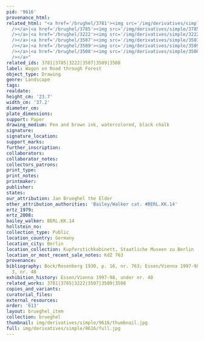 ```yaml
---
pid: '9616'
provenance_html: 
related_html: "<a href='/brughel/3781'><img src='/img/derivatives/simple/3781/thumbnail.jpg'
  /></a>|<a href='/brughel/3785'><img src='/img/derivatives/simple/3785/thumbnail.jpg'
  /></a>|<a href='/brughel/3222'><img src='/img/derivatives/simple/3222/thumbnail.jpg'
  /></a>|<a href='/brughel/3507'><img src='/img/derivatives/simple/3507/thumbnail.jpg'
  /></a>|<a href='/brughel/3509'><img src='/img/derivatives/simple/3509/thumbnail.jpg'
  /></a>|<a href='/brughel/3508'><img src='/img/derivatives/simple/3508/thumbnail.jpg'
  /></a>"
related_ids: 3781|3785|3222|3507|3509|3508
label: Wagon on Road through Forest
object_type: Drawing
genre: Landscape
tags: 
realdate: 
height_cm: '23.7'
width_cm: '37.2'
diameter_cm: 
plate_dimensions: 
support: Paper
drawing_medium: Pen and brown ink, watercolored, black chalk
signature: 
signature_location: 
support_marks: 
further_inscription: 
collaborators: 
collaborator_notes: 
collectors_patrons: 
print_type: 
print_notes: 
printmaker: 
publisher: 
states: 
our_attribution: Jan Brueghel the Elder
other_attribution_authorities: 'Bailey/Walker cat. #BERL.KK.14'
ertz_1979: 
ertz_2008: 
bailey_walker: BERL.KK.14
hollstein_no: 
collection_type: Public
location_country: Germany
location_city: Berlin
location_collection: Kupferstichkabinett, Staatliche Museen zu Berlin
location_or_most_recent_sale_notes: KdZ 763
provenance: 
bibliography: Bock/Rosenberg 1930, p. 16, nr. 763; Essen/Vienna 1997-98, p. 194, fig.
  3, nr. 48
exhibition_history: Essen/Vienna 1997-98, under nr. 48
related_works: 3781|3785|3222|3507|3509|3508
copies_and_variants: 
curatorial_files: 
external_resources: 
order: '613'
layout: brueghel_item
collection: brueghel
thumbnail: img/derivatives/simple/9616/thumbnail.jpg
full: img/derivatives/simple/9616/full.jpg
---
```

